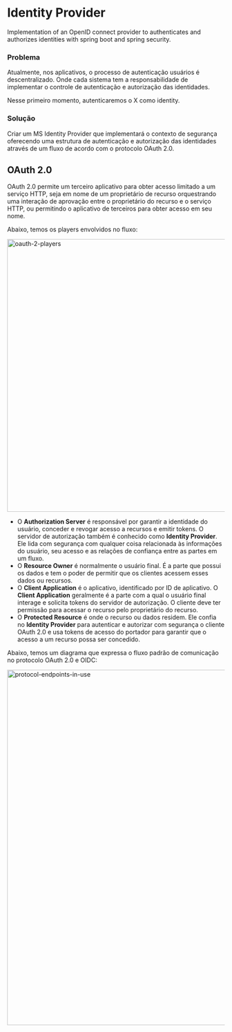 # Identity Provider
Implementation of an OpenID connect provider to authenticates and authorizes identities with spring boot and spring security.

### Problema

Atualmente, nos aplicativos, o processo de autenticação usuários é descentralizado. Onde cada sistema tem a responsabilidade de implementar o controle de autenticação e autorização das identidades.

Nesse primeiro momento, autenticaremos o X como identity. 

### Solução

Criar um MS Identity Provider que implementará o contexto de segurança oferecendo uma estrutura de autenticação e autorização das identidades através de um fluxo de acordo com o protocolo OAuth 2.0.

## OAuth 2.0

OAuth 2.0 permite um terceiro aplicativo para obter acesso limitado a um serviço HTTP, seja em nome de um proprietário de recurso orquestrando uma interação de aprovação entre o proprietário do recurso e o serviço HTTP, ou permitindo o aplicativo de terceiros para obter acesso em seu nome.

Abaixo, temos os players envolvidos no fluxo:

 <img width="630" alt="oauth-2-players" src="https://user-images.githubusercontent.com/16579964/130367165-daf6015c-8427-4e70-971e-1f2691b9a714.PNG">

- O **Authorization Server** é responsável por garantir a identidade do usuário, conceder e revogar acesso a recursos e emitir tokens. O servidor de autorização também é conhecido como **Identity Provider**. Ele lida com segurança com qualquer coisa relacionada às informações do usuário, seu acesso e as relações de confiança entre as partes em um fluxo.
- O **Resource Owner** é normalmente o usuário final. É a parte que possui os dados e tem o poder de permitir que os clientes acessem esses dados ou recursos.
- O **Client Application** é o aplicativo, identificado por ID de aplicativo. O **Client Application** geralmente é a parte com a qual o usuário final interage e solicita tokens do servidor de autorização. O cliente deve ter permissão para acessar o recurso pelo proprietário do recurso.
- O **Protected Resource** é onde o recurso ou dados residem. Ele confia no **Identity Provider** para autenticar e autorizar com segurança o cliente OAuth 2.0 e usa tokens de acesso do portador para garantir que o acesso a um recurso possa ser concedido.

Abaixo, temos um diagrama que expressa o fluxo padrão de comunicação no protocolo OAuth 2.0 e OIDC:

 <img width="821" alt="protocol-endpoints-in-use" src="https://user-images.githubusercontent.com/16579964/130366987-9533fcbf-270b-4cef-9bc0-7d585b82da34.PNG">
